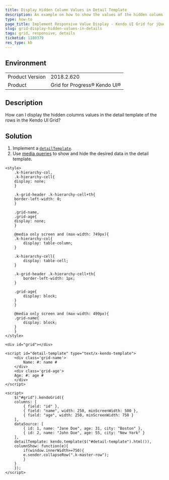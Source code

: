 ```yaml
---
title: Display Hidden Column Values in Detail Template
description: An example on how to show the values of the hidden column in the detail template of the Kendo UI Grid.
type: how-to
page_title: Implement Responsive Value Display - Kendo UI Grid for jQuery
slug: grid-display-hidden-values-in-details
tags: grid, responsive, details
ticketid: 1180379
res_type: kb
---
```


## Environment

<table>
	<tr>
		<td>Product Version</td>
		<td>2018.2.620</td>
	</tr>
	<tr>
		<td>Product</td>
		<td>Grid for Progress® Kendo UI®</td>
	</tr>
</table>

## Description

How can I display the hidden columns values in the detail template of the rows in the Kendo UI Grid?

## Solution

1. Implement a [`detailTemplate`](https://docs.telerik.com/kendo-ui/api/javascript/ui/grid/configuration/detailtemplate).
1. Use [media queries](https://developer.mozilla.org/en-US/docs/Web/CSS/Media_Queries/Using_media_queries) to show and hide the desired data in the detail template.

```dojo
<style>
	.k-hierarchy-col,
	.k-hierarchy-cell{
	display: none;
	}

	.k-grid-header .k-hierarchy-cell+th{
	border-left-width: 0;
	}

	.grid-name,
	.grid-age{
	display: none;
	}

	@media only screen and (max-width: 749px){
	.k-hierarchy-col{
		display: table-column;
	}

	.k-hierarchy-cell{
		display: table-cell;
	}

	.k-grid-header .k-hierarchy-cell+th{
		border-left-width: 1px;
	}

	.grid-age{
		display: block;
	}
	}

	@media only screen and (max-width: 499px){
	.grid-name{
		display: block;
	}
	}
</style>

<div id="grid"></div>

<script id="detail-template" type="text/x-kendo-template">
	<div class='grid-name'>
		Name: #: name #
	</div>
	<div class='grid-age'>
	Age: #: age #
	</div>
</script>

<script>
	$("#grid").kendoGrid({
	columns: [
		{ field: "id" },
		{ field: "name", width: 250, minScreenWidth: 500 },
		{ field: "age", width: 250, minScreenWidth: 750 }
	],
	dataSource: [
		{ id: 1, name: "Jane Doe", age: 31, city: "Boston" },
		{ id: 2, name: "John Doe", age: 55, city: "New York" }
	],
	detailTemplate: kendo.template($("#detail-template").html()),
	columnShow: function(e){
		if(window.innerWidth>=750){
		e.sender.collapseRow(".k-master-row");
		}
	}
	});
</script>
```
